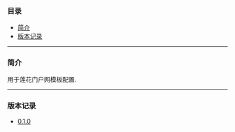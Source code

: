 ### 目录

* [简介](#abstract)
* [版本记录](#version)

---

### <a name="abstract">简介</a>

用于莲花门户网模板配置.

---

### <a name="version">版本记录</a>

* [0.1.0](./Docs/Version/0.1.0.md "0.1.0")